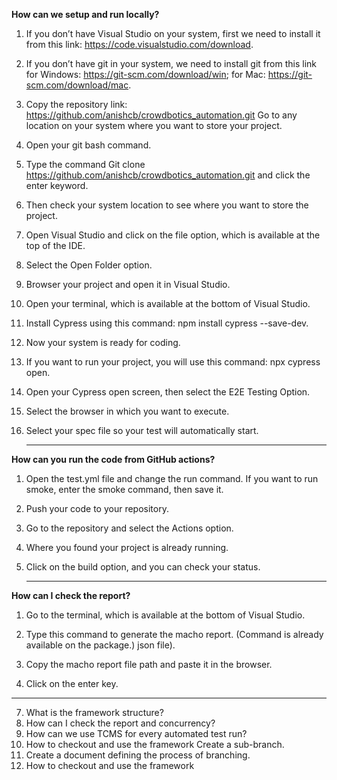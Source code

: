 **How can we setup and run locally?**

1. If you don’t have Visual Studio on your system, first we need to install it from this link: https://code.visualstudio.com/download.
   
2. If you don’t have git in your system, we need to install git from this link for Windows: https://git-scm.com/download/win; for Mac: https://git-scm.com/download/mac.
   
3. Copy the repository link: https://github.com/anishcb/crowdbotics_automation.git
Go to any location on your system where you want to store your project.

4. Open your git bash command.
   
5. Type the command Git clone https://github.com/anishcb/crowdbotics_automation.git and click the enter keyword.
   
6. Then check your system location to see where you want to store the project.
   
7. Open Visual Studio and click on the file option, which is available at the top of the IDE.
   
8. Select the Open Folder option.
   
9. Browser your project and open it in Visual Studio.
    
10. Open your terminal, which is available at the bottom of Visual Studio.
    
11. Install Cypress using this command: npm install cypress --save-dev.
    
12. Now your system is ready for coding.
    
13. If you want to run your project, you will use this command: npx cypress open.
    
14. Open your Cypress open screen, then select the E2E Testing Option.
    
15. Select the browser in which you want to execute.
    
16. Select your spec file so your test will automatically start.

    ___________________________________________________________________________________________________________

  
**How can you run the code from GitHub actions?**

1. Open the test.yml file and change the run command. If you want to run smoke, enter the smoke command, then save it.
   
2. Push your code to your repository.
   
3. Go to the repository and select the Actions option.
   
4. Where you found your project is already running.
   
5. Click on the build option, and you can check your status.

   ______________________________________________________________________________________________________________

**How can I check the report?**

1. Go to the terminal, which is available at the bottom of Visual Studio.
   
2. Type this command to generate the macho report. (Command is already available on the package.) json file).
   
3. Copy the macho report file path and paste it in the browser.
   
4. Click on the enter key.

_________________________________________________________________________________________________________________
7. What is the framework structure?
8. How can I check the report and concurrency?
9. How can we use TCMS for every automated test run?
10. How to checkout and use the framework Create a sub-branch.
11. Create a document defining the process of branching.
12. How to checkout and use the framework
